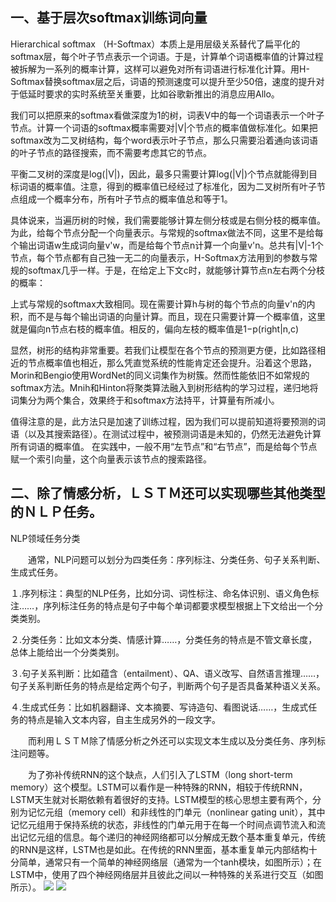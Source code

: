 ## 一、基于层次softmax训练词向量 ##

Hierarchical softmax （H-Softmax）本质上是用层级关系替代了扁平化的softmax层，每个叶子节点表示一个词语。于是，计算单个词语概率值的计算过程被拆解为一系列的概率计算，这样可以避免对所有词语进行标准化计算。用H-Softmax替换softmax层之后，词语的预测速度可以提升至少50倍，速度的提升对于低延时要求的实时系统至关重要，比如谷歌新推出的消息应用Allo。

我们可以把原来的softmax看做深度为1的树，词表V中的每一个词语表示一个叶子节点。计算一个词语的softmax概率需要对|V|个节点的概率值做标准化。如果把softmax改为二叉树结构，每个word表示叶子节点，那么只需要沿着通向该词语的叶子节点的路径搜索，而不需要考虑其它的节点。

平衡二叉树的深度是log(|V|)，因此，最多只需要计算log(|V|)个节点就能得到目标词语的概率值。注意，得到的概率值已经经过了标准化，因为二叉树所有叶子节点组成一个概率分布，所有叶子节点的概率值总和等于1。

具体说来，当遍历树的时候，我们需要能够计算左侧分枝或是右侧分枝的概率值。为此，给每个节点分配一个向量表示。与常规的softmax做法不同，这里不是给每个输出词语w生成词向量v'w，而是给每个节点n计算一个向量v'n。总共有|V|-1个节点，每个节点都有自己独一无二的向量表示，H-Softmax方法用到的参数与常规的softmax几乎一样。于是，在给定上下文c时，就能够计算节点n左右两个分枝的概率：

上式与常规的softmax大致相同。现在需要计算h与树的每个节点的向量v'n的内积，而不是与每个输出词语的向量计算。而且，现在只需要计算一个概率值，这里就是偏向n节点右枝的概率值。相反的，偏向左枝的概率值是1−p(right|n,c)

显然，树形的结构非常重要。若我们让模型在各个节点的预测更方便，比如路径相近的节点概率值也相近，那么凭直觉系统的性能肯定还会提升。沿着这个思路，Morin和Bengio使用WordNet的同义词集作为树簇。然而性能依旧不如常规的softmax方法。Mnih和Hinton将聚类算法融入到树形结构的学习过程，递归地将词集分为两个集合，效果终于和softmax方法持平，计算量有所减小。

值得注意的是，此方法只是加速了训练过程，因为我们可以提前知道将要预测的词语（以及其搜索路径）。在测试过程中，被预测词语是未知的，仍然无法避免计算所有词语的概率值。
在实践中，一般不用“左节点”和“右节点”，而是给每个节点赋一个索引向量，这个向量表示该节点的搜索路径。



## 二、除了情感分析，ＬＳＴＭ还可以实现哪些其他类型的ＮＬＰ任务。 ##



NLP领域任务分类  

　　通常，NLP问题可以划分为四类任务：序列标注、分类任务、句子关系判断、生成式任务。  

１.序列标注：典型的NLP任务，比如分词、词性标注、命名体识别、语义角色标注……，序列标注任务的特点是句子中每个单词都要求模型根据上下文给出一个分类类别。  

２.分类任务：比如文本分类、情感计算……，分类任务的特点是不管文章长度，总体上能给出一个分类类别。 

３.句子关系判断：比如蕴含（entailment）、QA、语义改写、自然语言推理……，句子关系判断任务的特点是给定两个句子，判断两个句子是否具备某种语义关系。  

４.生成式任务：比如机器翻译、文本摘要、写诗造句、看图说话……，生成式任务的特点是输入文本内容，自主生成另外的一段文字。  

　　而利用ＬＳＴＭ除了情感分析之外还可以实现文本生成以及分类任务、序列标注问题等。  
   
  为了弥补传统RNN的这个缺点，人们引入了LSTM（long short-term memory）这个模型。LSTM可以看作是一种特殊的RNN，相较于传统RNN，LSTM天生就对长期依赖有着很好的支持。LSTM模型的核心思想主要有两个，分别为记忆元组（memory cell）和非线性的门单元（nonlinear gating unit），其中记忆元组用于保持系统的状态，非线性的门单元用于在每一个时间点调节流入和流出记忆元组的信息。每个递归的神经网络都可以分解成无数个基本重复单元，传统的RNN是这样，LSTM也是如此。在传统的RNN里面，基本重复单元内部结构十分简单，通常只有一个简单的神经网络层（通常为一个tanh模块，如图所示）；在LSTM中，使用了四个神经网络层并且彼此之间以一种特殊的关系进行交互（如图所示）。
    ![](https://ai-studio-static-online.cdn.bcebos.com/f790b396df904eb2a9721902ecfddf7a237e09974f0d47608971c2376ce589ec)
    ![](https://ai-studio-static-online.cdn.bcebos.com/40df0800e1ae4e28b721895d2cd1131933e2d120e093481f9d33f205adf32931)
